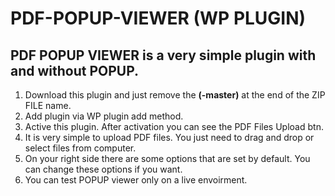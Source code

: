 # PDF-POPUP-VIEWER (WP PLUGIN)
PDF POPUP VIEWER is a very simple plugin with and without POPUP.
-------------------------------------------------------
1) Download this plugin and just remove the <strong>(-master)</strong> at the end of the ZIP FILE name.
2) Add plugin via WP plugin add method.
2) Active this plugin. After activation you can see the PDF Files Upload btn.
3) It is very simple to upload PDF files. You just need to drag and drop or select files from computer.
4) On your right side there are some options that are set by default. You can change these options if you want.
5) You can test POPUP viewer only on a live envoirment.

